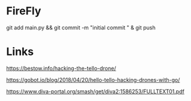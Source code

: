 # FireFly
git add main.py && git commit -m "initial commit " & git push


# Links
https://bestow.info/hacking-the-tello-drone/

https://gobot.io/blog/2018/04/20/hello-tello-hacking-drones-with-go/

https://www.diva-portal.org/smash/get/diva2:1586253/FULLTEXT01.pdf
